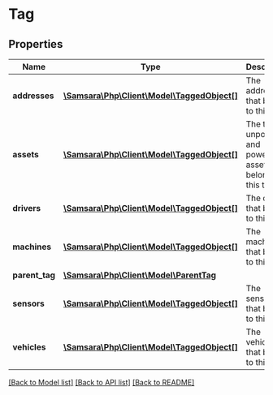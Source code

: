 # Tag

## Properties
Name | Type | Description | Notes
------------ | ------------- | ------------- | -------------
**addresses** | [**\Samsara\Php\Client\Model\TaggedObject[]**](TaggedObject.md) | The addresses that belong to this tag. | [optional] 
**assets** | [**\Samsara\Php\Client\Model\TaggedObject[]**](TaggedObject.md) | The trailers, unpowered, and powered assets that belong to this tag. | [optional] 
**drivers** | [**\Samsara\Php\Client\Model\TaggedObject[]**](TaggedObject.md) | The drivers that belong to this tag. | [optional] 
**machines** | [**\Samsara\Php\Client\Model\TaggedObject[]**](TaggedObject.md) | The machines that belong to thistag. | [optional] 
**parent_tag** | [**\Samsara\Php\Client\Model\ParentTag**](ParentTag.md) |  | [optional] 
**sensors** | [**\Samsara\Php\Client\Model\TaggedObject[]**](TaggedObject.md) | The sensors that belong to this tag. | [optional] 
**vehicles** | [**\Samsara\Php\Client\Model\TaggedObject[]**](TaggedObject.md) | The vehicles that belong to this tag. | [optional] 

[[Back to Model list]](../README.md#documentation-for-models) [[Back to API list]](../README.md#documentation-for-api-endpoints) [[Back to README]](../README.md)


